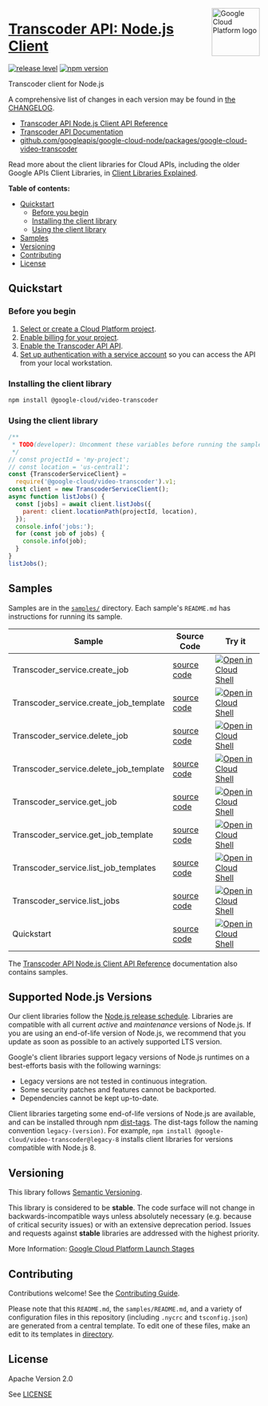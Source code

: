 [//]: # "This README.md file is auto-generated, all changes to this file will be lost."
[//]: # "To regenerate it, use `python -m synthtool`."
<img src="https://avatars2.githubusercontent.com/u/2810941?v=3&s=96" alt="Google Cloud Platform logo" title="Google Cloud Platform" align="right" height="96" width="96"/>

# [Transcoder API: Node.js Client](https://github.com/googleapis/google-cloud-node/tree/main/packages/google-cloud-video-transcoder)

[![release level](https://img.shields.io/badge/release%20level-stable-brightgreen.svg?style=flat)](https://cloud.google.com/terms/launch-stages)
[![npm version](https://img.shields.io/npm/v/@google-cloud/video-transcoder.svg)](https://www.npmjs.org/package/@google-cloud/video-transcoder)




Transcoder client for Node.js


A comprehensive list of changes in each version may be found in
[the CHANGELOG](https://github.com/googleapis/google-cloud-node/tree/main/packages/google-cloud-video-transcoder/CHANGELOG.md).

* [Transcoder API Node.js Client API Reference][client-docs]
* [Transcoder API Documentation][product-docs]
* [github.com/googleapis/google-cloud-node/packages/google-cloud-video-transcoder](https://github.com/googleapis/google-cloud-node/tree/main/packages/google-cloud-video-transcoder)

Read more about the client libraries for Cloud APIs, including the older
Google APIs Client Libraries, in [Client Libraries Explained][explained].

[explained]: https://cloud.google.com/apis/docs/client-libraries-explained

**Table of contents:**


* [Quickstart](#quickstart)
  * [Before you begin](#before-you-begin)
  * [Installing the client library](#installing-the-client-library)
  * [Using the client library](#using-the-client-library)
* [Samples](#samples)
* [Versioning](#versioning)
* [Contributing](#contributing)
* [License](#license)

## Quickstart

### Before you begin

1.  [Select or create a Cloud Platform project][projects].
1.  [Enable billing for your project][billing].
1.  [Enable the Transcoder API API][enable_api].
1.  [Set up authentication with a service account][auth] so you can access the
    API from your local workstation.

### Installing the client library

```bash
npm install @google-cloud/video-transcoder
```


### Using the client library

```javascript
/**
 * TODO(developer): Uncomment these variables before running the sample.
 */
// const projectId = 'my-project';
// const location = 'us-central1';
const {TranscoderServiceClient} =
  require('@google-cloud/video-transcoder').v1;
const client = new TranscoderServiceClient();
async function listJobs() {
  const [jobs] = await client.listJobs({
    parent: client.locationPath(projectId, location),
  });
  console.info('jobs:');
  for (const job of jobs) {
    console.info(job);
  }
}
listJobs();

```



## Samples

Samples are in the [`samples/`](https://github.com/googleapis/google-cloud-node/tree/main/packages/google-cloud-video-transcoder/samples) directory. Each sample's `README.md` has instructions for running its sample.

| Sample                      | Source Code                       | Try it |
| --------------------------- | --------------------------------- | ------ |
| Transcoder_service.create_job | [source code](https://github.com/googleapis/google-cloud-node/blob/master/packages/google-cloud-video-transcoder/samples/generated/v1/transcoder_service.create_job.js) | [![Open in Cloud Shell][shell_img]](https://console.cloud.google.com/cloudshell/open?git_repo=https://github.com/googleapis/google-cloud-node&page=editor&open_in_editor=packages/google-cloud-video-transcoder/samples/generated/v1/transcoder_service.create_job.js,packages/google-cloud-video-transcoder/samples/README.md) |
| Transcoder_service.create_job_template | [source code](https://github.com/googleapis/google-cloud-node/blob/master/packages/google-cloud-video-transcoder/samples/generated/v1/transcoder_service.create_job_template.js) | [![Open in Cloud Shell][shell_img]](https://console.cloud.google.com/cloudshell/open?git_repo=https://github.com/googleapis/google-cloud-node&page=editor&open_in_editor=packages/google-cloud-video-transcoder/samples/generated/v1/transcoder_service.create_job_template.js,packages/google-cloud-video-transcoder/samples/README.md) |
| Transcoder_service.delete_job | [source code](https://github.com/googleapis/google-cloud-node/blob/master/packages/google-cloud-video-transcoder/samples/generated/v1/transcoder_service.delete_job.js) | [![Open in Cloud Shell][shell_img]](https://console.cloud.google.com/cloudshell/open?git_repo=https://github.com/googleapis/google-cloud-node&page=editor&open_in_editor=packages/google-cloud-video-transcoder/samples/generated/v1/transcoder_service.delete_job.js,packages/google-cloud-video-transcoder/samples/README.md) |
| Transcoder_service.delete_job_template | [source code](https://github.com/googleapis/google-cloud-node/blob/master/packages/google-cloud-video-transcoder/samples/generated/v1/transcoder_service.delete_job_template.js) | [![Open in Cloud Shell][shell_img]](https://console.cloud.google.com/cloudshell/open?git_repo=https://github.com/googleapis/google-cloud-node&page=editor&open_in_editor=packages/google-cloud-video-transcoder/samples/generated/v1/transcoder_service.delete_job_template.js,packages/google-cloud-video-transcoder/samples/README.md) |
| Transcoder_service.get_job | [source code](https://github.com/googleapis/google-cloud-node/blob/master/packages/google-cloud-video-transcoder/samples/generated/v1/transcoder_service.get_job.js) | [![Open in Cloud Shell][shell_img]](https://console.cloud.google.com/cloudshell/open?git_repo=https://github.com/googleapis/google-cloud-node&page=editor&open_in_editor=packages/google-cloud-video-transcoder/samples/generated/v1/transcoder_service.get_job.js,packages/google-cloud-video-transcoder/samples/README.md) |
| Transcoder_service.get_job_template | [source code](https://github.com/googleapis/google-cloud-node/blob/master/packages/google-cloud-video-transcoder/samples/generated/v1/transcoder_service.get_job_template.js) | [![Open in Cloud Shell][shell_img]](https://console.cloud.google.com/cloudshell/open?git_repo=https://github.com/googleapis/google-cloud-node&page=editor&open_in_editor=packages/google-cloud-video-transcoder/samples/generated/v1/transcoder_service.get_job_template.js,packages/google-cloud-video-transcoder/samples/README.md) |
| Transcoder_service.list_job_templates | [source code](https://github.com/googleapis/google-cloud-node/blob/master/packages/google-cloud-video-transcoder/samples/generated/v1/transcoder_service.list_job_templates.js) | [![Open in Cloud Shell][shell_img]](https://console.cloud.google.com/cloudshell/open?git_repo=https://github.com/googleapis/google-cloud-node&page=editor&open_in_editor=packages/google-cloud-video-transcoder/samples/generated/v1/transcoder_service.list_job_templates.js,packages/google-cloud-video-transcoder/samples/README.md) |
| Transcoder_service.list_jobs | [source code](https://github.com/googleapis/google-cloud-node/blob/master/packages/google-cloud-video-transcoder/samples/generated/v1/transcoder_service.list_jobs.js) | [![Open in Cloud Shell][shell_img]](https://console.cloud.google.com/cloudshell/open?git_repo=https://github.com/googleapis/google-cloud-node&page=editor&open_in_editor=packages/google-cloud-video-transcoder/samples/generated/v1/transcoder_service.list_jobs.js,packages/google-cloud-video-transcoder/samples/README.md) |
| Quickstart | [source code](https://github.com/googleapis/google-cloud-node/blob/master/packages/google-cloud-video-transcoder/samples/quickstart.js) | [![Open in Cloud Shell][shell_img]](https://console.cloud.google.com/cloudshell/open?git_repo=https://github.com/googleapis/google-cloud-node&page=editor&open_in_editor=packages/google-cloud-video-transcoder/samples/quickstart.js,packages/google-cloud-video-transcoder/samples/README.md) |



The [Transcoder API Node.js Client API Reference][client-docs] documentation
also contains samples.

## Supported Node.js Versions

Our client libraries follow the [Node.js release schedule](https://github.com/nodejs/release#release-schedule).
Libraries are compatible with all current _active_ and _maintenance_ versions of
Node.js.
If you are using an end-of-life version of Node.js, we recommend that you update
as soon as possible to an actively supported LTS version.

Google's client libraries support legacy versions of Node.js runtimes on a
best-efforts basis with the following warnings:

* Legacy versions are not tested in continuous integration.
* Some security patches and features cannot be backported.
* Dependencies cannot be kept up-to-date.

Client libraries targeting some end-of-life versions of Node.js are available, and
can be installed through npm [dist-tags](https://docs.npmjs.com/cli/dist-tag).
The dist-tags follow the naming convention `legacy-(version)`.
For example, `npm install @google-cloud/video-transcoder@legacy-8` installs client libraries
for versions compatible with Node.js 8.

## Versioning

This library follows [Semantic Versioning](http://semver.org/).



This library is considered to be **stable**. The code surface will not change in backwards-incompatible ways
unless absolutely necessary (e.g. because of critical security issues) or with
an extensive deprecation period. Issues and requests against **stable** libraries
are addressed with the highest priority.






More Information: [Google Cloud Platform Launch Stages][launch_stages]

[launch_stages]: https://cloud.google.com/terms/launch-stages

## Contributing

Contributions welcome! See the [Contributing Guide](https://github.com/googleapis/google-cloud-node/blob/master/CONTRIBUTING.md).

Please note that this `README.md`, the `samples/README.md`,
and a variety of configuration files in this repository (including `.nycrc` and `tsconfig.json`)
are generated from a central template. To edit one of these files, make an edit
to its templates in
[directory](https://github.com/googleapis/synthtool).

## License

Apache Version 2.0

See [LICENSE](https://github.com/googleapis/google-cloud-node/blob/master/LICENSE)

[client-docs]: https://cloud.google.com/nodejs/docs/reference/video-transcoder/latest
[product-docs]: https://googleapis.dev/nodejs/transcoder/latest
[shell_img]: https://gstatic.com/cloudssh/images/open-btn.png
[projects]: https://console.cloud.google.com/project
[billing]: https://support.google.com/cloud/answer/6293499#enable-billing
[enable_api]: https://console.cloud.google.com/flows/enableapi?apiid=transcoder.googleapis.com
[auth]: https://cloud.google.com/docs/authentication/getting-started
